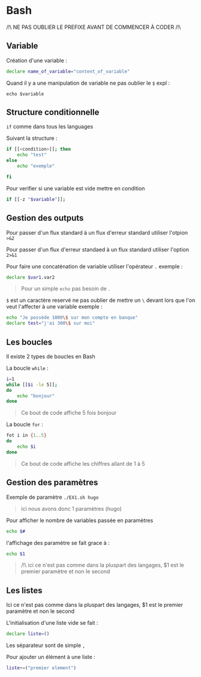 # Bash
/!\ NE PAS OUBLIER LE PREFIXE AVANT DE COMMENCER À CODER /!\
## Variable
Création d'une variable :

```Bash 
declare name_of_variable="content_of_variable"
```

Quand il y a une manipulation de variable ne pas oublier le `$` expl : 

`echo $variable`

## Structure conditionnelle
`if` comme dans tous les languages

Suivant la structure : 

```Bash
if [[<condition>]]; then 
    echo "test"
else
    echo "exemple"

fi
```

Pour verifier si une variable est vide mettre en condition 

```Bash
if [[-z "$variable"]];
```

## Gestion des outputs

Pour passer d'un flux standard à un flux d'erreur standard utiliser l'otpion `>&2`

Pour passer d'un flux d'erreur standaed à un flux standard utiliser l'option `2>&1` 

Pour faire une concaténation de variable utiliser l'opérateur `.` exemple : 
```Bash
declare $var1.var2

```
> Pour un simple `echo` pas besoin de `.`

`$` est un caractère reservé ne pas oublier de mettre un `\` devant lors que l'on veut l'affecter à une variable exemple : 
```Bash
echo "Je possède 1000\$ sur mon compte en banque"
declare test="j'ai 300\$ sur moi"

```

## Les boucles

Il existe 2 types de boucles en Bash

La boucle `while` :

```Bash
i=1
while [[$i -le 5]];
do 
    echo "bonjour"
done

```

>Ce bout de code affiche 5 fois bonjour

La boucle `for` :

```Bash
fot i in {1..5}
do 
    echo $i
done

```

>Ce bout de code affiche les chiffres allant de 1 à 5 

## Gestion des paramètres

Exemple de paramètre `./EX1.sh hugo` 

>ici nous avons donc 1 paramètres (hugo)

Pour afficher le nombre de variables passée en paramètres 

```Bash
echo $#
```

l'affichage des paramètre se fait grace à : 

```Bash
echo $1

```

>/!\ ici ce n'est pas comme dans la pluspart des langages, $1 est le premier paramètre et non le second 

## Les listes

Ici ce n'est pas comme dans la pluspart des langages, $1 est le premier paramètre et non le second 

L'initialisation d'une liste vide se fait : 
```Bash
declare liste=()

```

Les séparateur sont de simple `,`

Pour ajouter un élément à une liste : 

```Bash
liste+=("premier element")

```
